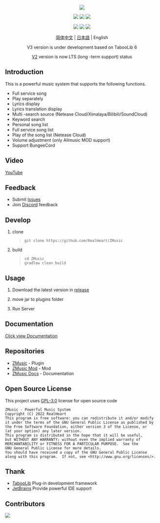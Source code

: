 <div align="center">

![][banner]

![][tested-versions]
![][players]
![][servers]

![][releases]
![][downloads]
![][license]

[简体中文](README.md) | [日本語](README_JP.md) | English

V3 version is under development based on TabooLib 6

[V2](https://github.com/RealHeart/ZMusic/tree/v2) version is now LTS (long -term support) status

</div>

## Introduction

This is a powerful music system that supports the following functions.

* Full service song
* Play separately
* Lyrics display
* Lyrics translation display
* Multi -search source (Netease Cloud/Ximalaya/Bilibili/SoundCloud)
* Keyword search
* Personal song list
* Full service song list
* Play of the song list (Netease Cloud)
* Volume adjustment (only Allmusic MOD support)
* Support BungeeCord

## Video

[YouTube](https://youtu.be/B1RNNwE_MGE)

## Feedback

* Submit [Issues](https://github.com/RealHeart/ZMusic/issues)
* Join [Discord](https://discord.gg/twQgJNufYn) feedback

## Develop

1. clone

   > ```shell
   > git clone https://github.com/RealHeart/ZMusic
   > ```

2. build

   > ```shell
   > cd ZMusic
   > gradlew clean build
   > ```

## Usage

1. Download the latest version in [release](https://github.com/RealHeart/ZMusic/releases)

2. move jar to plugins folder

3. Run Server

## Documentation

[Click view Documentation](https://m.zplu.cc/)

## Repositories

* [ZMusic](https://github.com/RealHeart/ZMusic) - Plugin
* [ZMusic Mod](https://github.com/RealHeart/ZMusic-Mod) - Mod
* [ZMusic Docs](https://github.com/RealHeart/ZMusic-Docs) - Documentation

## Open Source License

This project uses [GPL-3.0](LICENSE) license for open source code

```text
ZMusic - Powerful Music System
Copyright (C) 2022 RealHeart
This program is free software: you can redistribute it and/or modify
it under the terms of the GNU General Public License as published by
the Free Software Foundation, either version 3 of the License, or
(at your option) any later version.
This program is distributed in the hope that it will be useful,
but WITHOUT ANY WARRANTY; without even the implied warranty of
MERCHANTABILITY or FITNESS FOR A PARTICULAR PURPOSE.  See the
GNU General Public License for more details.
You should have received a copy of the GNU General Public License
along with this program.  If not, see <http://www.gnu.org/licenses/>.
```

## Thank

* [TabooLib](https://github.com/TabooLib/TabooLib) Plug-in development framework
* [JetBrains](https://www.jetbrains.com/) Provide powerful IDE support

## Contributors

[![][contrib]](https://github.com/RealHeart/ZMusic/graphs/contributors)

[banner]: https://socialify.git.ci/RealHeart/ZMusic/image?description=1&forks=1&issues=1&language=1&name=1&owner=1&pulls=1&stargazers=1&theme=Auto

[license]: https://img.shields.io/github/license/RealHeart/ZMusic?style=for-the-badge

[players]: https://img.shields.io/bstats/players/7291?label=players&style=for-the-badge

[servers]: https://img.shields.io/bstats/servers/7291?label=servers&style=for-the-badge

[tested-versions]: https://img.shields.io/spiget/tested-versions/83027?style=for-the-badge

[releases]: https://img.shields.io/github/v/release/RealHeart/ZMusic?style=for-the-badge

[downloads]: https://img.shields.io/github/downloads/RealHeart/ZMusic/total?style=for-the-badge

[contrib]: https://contrib.rocks/image?repo=RealHeart/ZMusic
